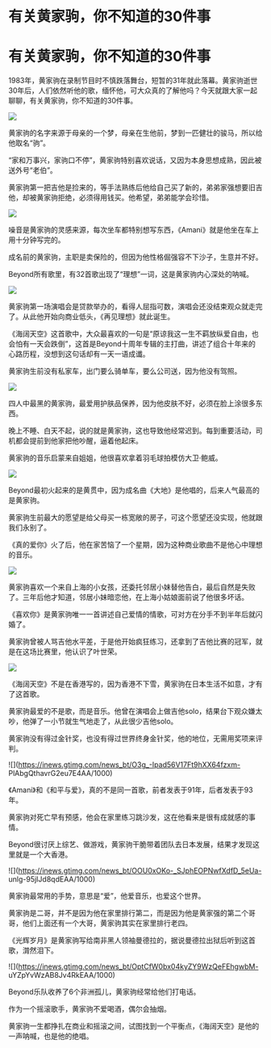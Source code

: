 # 有关黄家驹，你不知道的30件事

# 有关黄家驹，你不知道的30件事

1983年，黄家驹在录制节目时不慎跌落舞台，短暂的31年就此落幕。黄家驹逝世30年后，人们依然听他的歌，缅怀他，可大众真的了解他吗？今天就跟大家一起聊聊，有关黄家驹，你不知道的30件事。

![](https://inews.gtimg.com/news_bt/OpLPvJeMIH8TP6k5_LTPGF4KaXBa4Vd92cyytRuCrUFGgAA/1000)

黄家驹的名字来源于母亲的一个梦，母亲在生他前，梦到一匹健壮的骏马，所以给他取名“驹”。

“家和万事兴，家驹口不停”，黄家驹特别喜欢说话，又因为本身思想成熟，因此被送外号“老伯”。

黄家驹第一把吉他是捡来的，等手法熟练后他给自己买了新的，弟弟家强想要旧吉他，却被黄家驹拒绝，必须得用钱买。他希望，弟弟能学会珍惜。

![](https://inews.gtimg.com/news_bt/OSgX3kK0-heoaHZNquba6b_aR7T0YfARNsDVawScszzbYAA/1000)

噪音是黄家驹的灵感来源，每次坐车都特别想写东西，《Amani》就是他坐在车上用十分钟写完的。

成名前的黄家驹，主职是卖保险的，但因为他性格倔强容不下沙子，生意并不好。

Beyond所有歌里，有32首歌出现了“理想”一词，这是黄家驹内心深处的呐喊。

![](https://inews.gtimg.com/news_bt/O6BY1R0VU0PnzhR1OwdpuRVW3rtbcFQ1qrUftbjTBHiXIAA/1000)

黄家驹第一场演唱会是贷款举办的，看得人屈指可数，演唱会还没结束观众就走完了。从此他开始向商业低头，《再见理想》就此诞生。

《海阔天空》这首歌中，大众最喜欢的一句是“原谅我这一生不羁放纵爱自由，也会怕有一天会跌倒”，这首是Beyond十周年专辑的主打曲，讲述了组合十年来的心路历程，没想到这句话却有一天一语成谶。

黄家驹生前没有私家车，出门要么骑单车，要么公司送，因为他没有驾照。

![](https://inews.gtimg.com/news_bt/O2y7RpQnz0PKBt9aFGcYjpwKICd8q3bCLC_Ab2Q2EjkosAA/1000)

四人中最黑的黄家驹，最爱用护肤品保养，因为他皮肤不好，必须在脸上涂很多东西。

晚上不睡、白天不起，说的就是黄家驹，这也导致他经常迟到。每到重要活动，司机都会提前到他家把他吵醒，逼着他起床。

黄家驹的音乐启蒙来自姐姐，他很喜欢拿着羽毛球拍模仿大卫·鲍威。

![](https://inews.gtimg.com/news_bt/OJUSJggpeWvMHHihsAP1lzd3gcRP9wOI6-l7eRyr2GQN0AA/1000)

Beyond最初火起来的是黄贯中，因为成名曲《大地》是他唱的，后来人气最高的是黄家驹。

黄家驹生前最大的愿望是给父母买一栋宽敞的房子，可这个愿望还没实现，他就跟我们永别了。

《真的爱你》火了后，他在家苦恼了一个星期，因为这种商业歌曲不是他心中理想的音乐。

![](https://inews.gtimg.com/news_bt/Ot93tk1EFYHzCCtecD3M9a4EL5C11aEZ3KUH5bJV389GoAA/1000)

黄家驹喜欢一个来自上海的小女孩，还委托邻居小妹替他告白，最后自然是失败了。三年后他才知道，邻居小妹暗恋他，在上海小姑娘面前说了他很多坏话。

《喜欢你》是黄家驹唯一一首讲述自己爱情的情歌，可对方在分手不到半年后就闪婚了。

黄家驹曾被人骂吉他水平差，于是他开始疯狂练习，还拿到了吉他比赛的冠军，就是在这场比赛里，他认识了叶世荣。

![](https://inews.gtimg.com/news_bt/Oupt0knK4dF0Y9Sk2bYRA7SSYZLwE9xY9_lFbiDv5qNdEAA/1000)

《海阔天空》不是在香港写的，因为香港不下雪，黄家驹在日本生活不如意，才有了这首歌。

黄家驹最爱的不是歌，而是音乐。他曾在演唱会上做吉他solo，结果台下观众嫌太吵，他弹了一小节就生气地走了，从此很少吉他solo。

黄家驹没有得过金针奖，也没有得过世界终身金针奖，他的地位，无需用奖项来评判。

![](https://inews.gtimg.com/news_bt/O3g_-Ipad56V17Ft9hXX64fzxm-
PlAbgQthavrG2eu7E4AA/1000)

《Amani》和《和平与爱》，真的不是同一首歌，前者发表于91年，后者发表于93年。

黄家驹对死亡早有预感，他会在家里练习跳沙发，这在他看来是很有成就感的事情。

Beyond很讨厌上综艺、做游戏，黄家驹干脆带着团队去日本发展，结果才发现这里就是一个大香港。

![](https://inews.gtimg.com/news_bt/OOU0xOKo-_SJphEOPNwfXdfD_5eUa-
unlg-95jIJd8qdEAA/1000)

黄家驹最常用的手势，意思是“爱”，他爱音乐，也爱这个世界。

黄家驹是二哥，并不是因为他在家里排行第二，而是因为他是黄家强的第二个哥哥，他们上面还有一个大哥，黄家驹其实在家里排行老四。

《光辉岁月》是黄家驹写给南非黑人领袖曼德拉的，据说曼德拉出狱后听到这首歌，潸然泪下。

![](https://inews.gtimg.com/news_bt/OptCfW0bx04kyZY9WzQeFEhgwbM-
uYZpYvWzAB8Jv4RkEAA/1000)

Beyond乐队收养了6个非洲孤儿，黄家驹经常给他们打电话。

作为一个摇滚歌手，黄家驹不爱喝酒，偶尔会抽烟。

黄家驹一生都挣扎在商业和摇滚之间，试图找到一个平衡点，《海阔天空》是他的一声呐喊，也是他的绝唱。

